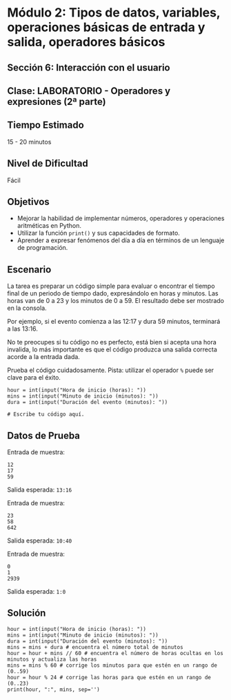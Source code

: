 # Módulo 2: Tipos de datos, variables, operaciones básicas de entrada y salida, operadores básicos 
## Sección 6: Interacción con el usuario
## Clase: LABORATORIO - Operadores y expresiones (2ª parte)

## Tiempo Estimado

15 - 20 minutos

## Nivel de Dificultad

Fácil

## Objetivos
 
* Mejorar la habilidad de implementar números, operadores y operaciones aritméticas en Python.
* Utilizar la función `print()` y sus capacidades de formato.
* Aprender a expresar fenómenos del día a día en términos de un lenguaje de programación.

## Escenario

La tarea es preparar un código simple para evaluar o encontrar el tiempo final de un periodo de tiempo dado, expresándolo en horas y minutos. Las horas van de 0 a 23 y los minutos de 0 a 59. El resultado debe ser mostrado en la consola.

Por ejemplo, si el evento comienza a las 12:17 y dura 59 minutos, terminará a las 13:16.

No te preocupes si tu código no es perfecto, está bien si acepta una hora invalida, lo más importante es que el código produzca una salida correcta acorde a la entrada dada.

Prueba el código cuidadosamente. Pista: utilizar el operador `%` puede ser clave para el éxito.

```
hour = int(input("Hora de inicio (horas): "))
mins = int(input("Minuto de inicio (minutos): "))
dura = int(input("Duración del evento (minutos): "))

# Escribe tu código aquí.
```

## Datos de Prueba

Entrada de muestra:

```
12
17
59
```

Salida esperada: `13:16`

Entrada de muestra:

```
23
58
642
```

Salida esperada: `10:40`

Entrada de muestra:

```
0
1
2939
```

Salida esperada: `1:0`

## Solución

```
hour = int(input("Hora de inicio (horas): "))
mins = int(input("Minuto de inicio (minutos): "))
dura = int(input("Duración del evento (minutos): "))
mins = mins + dura # encuentra el número total de minutos
hour = hour + mins // 60 # encuentra el número de horas ocultas en los minutos y actualiza las horas
mins = mins % 60 # corrige los minutos para que estén en un rango de (0..59)
hour = hour % 24 # corrige las horas para que estén en un rango de (0..23) 
print(hour, ":", mins, sep='')
```

